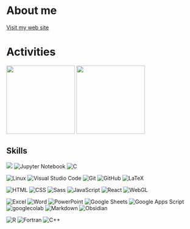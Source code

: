 # About me
[Visit my web site](https://kotatakeda.github.io)

# Activities
<div align="left">
  <img src="https://github-readme-stats.vercel.app/api?username=kotatakeda&show_icons=true&hide_border=true&theme=ambient_gradient&bg_color=30,7a90f5,46cbc3" height="180">
  <img src="https://github-readme-stats.vercel.app/api/top-langs/?username=kotatakeda&hide_border=true&theme=ambient_gradient&bg_color=30,7a90f5,46cbc3" height="180">
</div>

## Skills
<p>
  <img src="https://img.shields.io/badge/-Python-3670A0.svg?logo=python&style=flat&logoColor=F9DC3E">
  <!-- <img src="https://img.shields.io/badge/Anaconda-44A833.svg?style=flat&logo=Anaconda&logoColor=white"> -->
  <img alt="Jupyter Notebook" src="https://img.shields.io/badge/Jupyter%20Notebook-fff.svg?style=flat&logo=jupyter&logoColor=#F37626"/>
  <img alt="C" src="https://img.shields.io/badge/C-00599C.svg?style=flat&logo=c&logoColor=white"/>
</p>

<p>
  <img alt="Linux" src="https://img.shields.io/badge/Linux-FCC624?style=flat&logo=linux&logoColor=black"/>
  <img alt="Visual Studio Code" src="https://img.shields.io/badge/Visual%20Studio%20Code-007ACC.svg?logo=visual-studio-code&style=flat">
  <img alt="Git" src="https://img.shields.io/badge/Git-F05033.svg?style=flat&logo=git&logoColor=white"/>
  <img alt="GitHub" src="https://img.shields.io/badge/GitHub-121011.svg?style=flat&logo=github&logoColor=white"/>
  <img alt="LaTeX" src="https://img.shields.io/badge/LaTeX-008080.svg?style=flat&logo=latex&logoColor=white"/>
</p>

<p>
  <img alt="HTML" src="https://img.shields.io/badge/HTML-E34F26.svg?logo=html5&style=flat&logoColor=white">
  <img alt="CSS" src="https://img.shields.io/badge/CSS-1572B6.svg?style=flat&logo=css3&logoColor=white"/>
  <img alt="Sass" src="https://img.shields.io/badge/Sass-hotpink.svg?style=flat&logo=SASS&logoColor=white"/>
  <img alt="JavaScript" src="https://img.shields.io/badge/JavaScript-323330.svg?style=flat&logo=javascript&logoColor=F7DF1E"/>
  <img alt="React" src="https://img.shields.io/badge/React-000.svg?style=flat&logo=React&logoColor=61DAFB"/>
  <img alt="WebGL" src="https://img.shields.io/badge/WebGL-990000.svg?style=flat&logo=WebGL&logoColor=white"/>
</p>

<p>
  <img alt="Excel" src="https://img.shields.io/badge/Excel-217346?style=flat&logo=microsoft-excel&logoColor=white"/>
  <img alt="Word" src="https://img.shields.io/badge/Word-2B579A?style=flat&logo=microsoft-word&logoColor=white"/>
  <img alt="PowerPoint" src="https://img.shields.io/badge/PowerPoint-B7472A?style=flat&logo=microsoft-powerpoint&logoColor=white"/>
  <img alt="Google Sheets" src="https://img.shields.io/badge/Google Sheets-34A853?style=flat&logo=googlesheets&logoColor=white"/>
  <img alt="Google Apps Script" src="https://img.shields.io/badge/Google Apps Script-4285F4?style=flat&logo=googleappsscript&logoColor=white"/>
  <img alt="googlecolab" src="https://img.shields.io/badge/Google Colab-fff?style=flat&logo=googlecolab&logoColor=#F9AB00"/>
  <img alt="Markdown" src="https://img.shields.io/badge/Markdown-000000.svg?style=flat&logo=markdown&logoColor=white"/>
  <img alt="Obsidian" src="https://img.shields.io/badge/Obsidian-483699.svg?style=flat&logo=obsidian&logoColor=white"/>
</p>

<p>
  <img alt="R" src="https://img.shields.io/badge/R-276DC3.svg?style=flat&logo=r&logoColor=white"/>
  <img alt="Fortran" src="https://img.shields.io/badge/Fortran-734F96.svg?style=flat&logo=Fortran&logoColor=FFFFFF"/>
  <img alt="C++" src="https://img.shields.io/badge/C++-734F96.svg?style=flat&logo=cplusplus&logoColor=FFFFFF"/>
</p>



<!-- ### Research Areas -->
<!-- ### Notebooks -->
